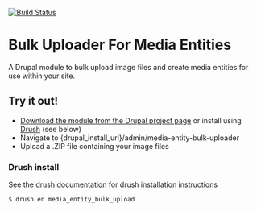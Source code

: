 [![Build Status](https://travis-ci.org/tommbee/media_entity_bulk_upload.svg)](https://travis-ci.org/tommbee/media_entity_bulk_upload)
# Bulk Uploader For Media Entities
A Drupal module to bulk upload image files and create media entities for use within your site.

## Try it out!
- [Download the module from the Drupal project page](https://www.drupal.org/project/media_entity_bulk_upload) or install using [Drush](https://github.com/drush-ops/drush) (see below)
- Navigate to {drupal_install_url}/admin/media-entity-bulk-uploader
- Upload a .ZIP file containing your image files

### Drush install
See the [drush documentation](http://docs.drush.org/en/master/install/) for drush installation instructions
```
$ drush en media_entity_bulk_upload
```
